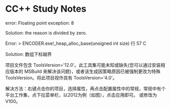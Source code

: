 # CC++ Study Notes



error: Floating point exception: 8

Solution: the reason is divided by zero.



Error: > ENCODER.exe!_heap_alloc_base(unsigned int size) 行 57 C

Solution: 数组下标越界



项目文件包含 ToolsVersion='12.0'。此工具集可能未知或缺失(您可以通过安装相应版本的 MSBuild 来解决该问题)，或者该生成因策略原因已被强制更改为特殊 ToolsVersion。将此项目视作具有 ToolsVersion='4.0'。

解决方法：右键点击你的项目，选择属性，再点击配置属性中的常规，常规中有个平台工作集，点下拉菜单栏，以2012为例（如图），点击应用即可。 
或修改为V100。